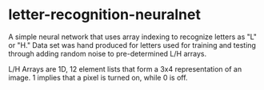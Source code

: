 # letter-recognition-neuralnet

A simple neural network that uses array indexing to recognize letters as "L" or "H." Data set was hand produced for letters used for training and testing through adding random noise to pre-determined L/H arrays.

L/H Arrays are 1D, 12 element lists that form a 3x4 representation of an image. 1 implies that a pixel is turned on, while 0 is off. 

